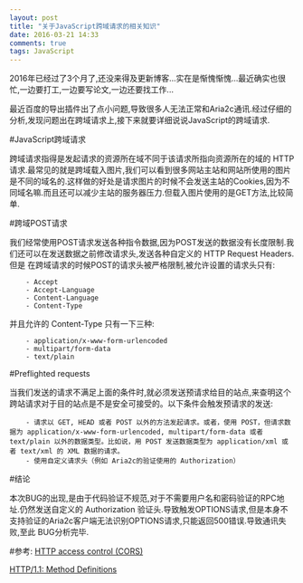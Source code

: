 ```yaml
---
layout: post
title: "关于JavaScript跨域请求的相关知识"
date: 2016-03-21 14:33
comments: true
tags: JavaScript
---
```


2016年已经过了3个月了,还没来得及更新博客...实在是惭愧惭愧...最近确实也很忙,一边要打工,一边要写论文,一边还要找工作...

最近百度的导出插件出了点小问题,导致很多人无法正常和Aria2c通讯.经过仔细的分析,发现问题出在跨域请求上,接下来就要详细说说JavaScript的跨域请求.

#JavaScript跨域请求

跨域请求指得是发起请求的资源所在域不同于该请求所指向资源所在的域的 HTTP 请求.最常见的就是跨域载入图片,我们可以看到很多网站主站和网站所使用的图片
是不同的域名的.这样做的好处是请求图片的时候不会发送主站的Cookies,因为不同域名嘛.而且还可以减少主站的服务器压力.但载入图片使用的是GET方法,比较简单.

#跨域POST请求

我们经常使用POST请求发送各种指令数据,因为POST发送的数据没有长度限制.我们还可以在发送数据之前修改请求头,发送各种自定义的 HTTP Request Headers.但是
在跨域请求的时候POST的请求头被严格限制,被允许设置的请求头只有:

		- Accept
		- Accept-Language
		- Content-Language
		- Content-Type

并且允许的 Content-Type 只有一下三种:

		- application/x-www-form-urlencoded
		- multipart/form-data
		- text/plain

#Preflighted requests

当我们发送的请求不满足上面的条件时,就必须发送预请求给目的站点,来查明这个跨站请求对于目的站点是不是安全可接受的。以下条件会触发预请求的发送:

		- 请求以 GET, HEAD 或者 POST 以外的方法发起请求。或者，使用 POST，但请求数据为 application/x-www-form-urlencoded, multipart/form-data 或者 text/plain 以外的数据类型。比如说，用 POST 发送数据类型为 application/xml 或者 text/xml 的 XML 数据的请求。
		- 使用自定义请求头（例如 Aria2c的验证使用的 Authorization）

#结论

本次BUG的出现,是由于代码验证不规范,对于不需要用户名和密码验证的RPC地址.仍然发送自定义的 Authorization 验证头.导致触发OPTIONS请求,但是本身不支持验证的Aria2c客户端无法识别OPTIONS请求,只能返回500错误.导致通讯失败,至此 BUG分析完毕.

#参考:
[HTTP access control (CORS)](https://developer.mozilla.org/en-US/docs/Web/HTTP/Access_control_CORS)

[HTTP/1.1: Method Definitions](https://www.w3.org/Protocols/rfc2616/rfc2616-sec9.html)